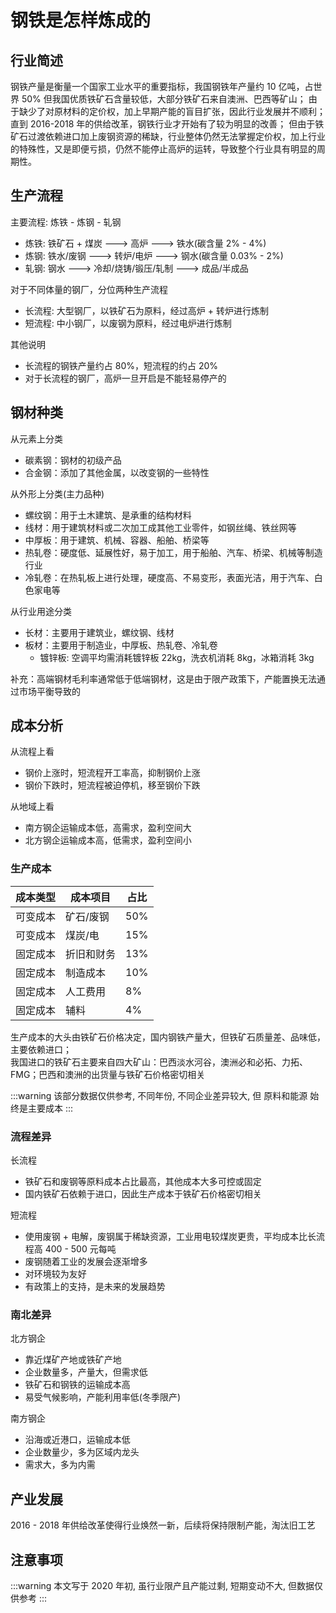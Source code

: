 # 钢铁是怎样炼成的

## 行业简述

钢铁产量是衡量一个国家工业水平的重要指标，我国钢铁年产量约 10 亿吨，占世界 50% <rb/>
但我国优质铁矿石含量较低，大部分铁矿石来自澳洲、巴西等矿山；<rb/>
由于缺少了对原材料的定价权，加上早期产能的盲目扩张，因此行业发展并不顺利；<rb/>
直到 2016-2018 年的供给改革，钢铁行业才开始有了较为明显的改善；<rb/>
但由于铁矿石过渡依赖进口加上废钢资源的稀缺，行业整体仍然无法掌握定价权，加上行业的特殊性，又是即便亏损，仍然不能停止高炉的运转，导致整个行业具有明显的周期性。

## 生产流程

主要流程: 炼铁 - 炼钢 - 轧钢

- 炼铁: 铁矿石 + 煤炭 ---> 高炉 ---> 铁水(碳含量 2% - 4%)
- 炼钢: 铁水/废钢 ---> 转炉/电炉 ---> 钢水(碳含量 0.03% - 2%)
- 轧钢: 钢水 ---> 冷却/烧铸/锻压/轧制 ---> 成品/半成品

对于不同体量的钢厂，分位两种生产流程

- 长流程: 大型钢厂，以铁矿石为原料，经过高炉 + 转炉进行炼制
- 短流程: 中小钢厂，以废钢为原料，经过电炉进行炼制

其他说明

- 长流程的钢铁产量约占 80%，短流程的约占 20%
- 对于长流程的钢厂，高炉一旦开启是不能轻易停产的

## 钢材种类

从元素上分类

- 碳素钢：钢材的初级产品
- 合金钢：添加了其他金属，以改变钢的一些特性

从外形上分类(主力品种)

- 螺纹钢：用于土木建筑、是承重的结构材料
- 线材：用于建筑材料或二次加工成其他工业零件，如钢丝绳、铁丝网等
- 中厚板：用于建筑、机械、容器、船舶、桥梁等
- 热轧卷：硬度低、延展性好，易于加工，用于船舶、汽车、桥梁、机械等制造行业
- 冷轧卷：在热轧板上进行处理，硬度高、不易变形，表面光洁，用于汽车、白色家电等

从行业用途分类

- 长材：主要用于建筑业，螺纹钢、线材
- 板材：主要用于制造业，中厚板、热轧卷、冷轧卷
  - 镀锌板: 空调平均需消耗镀锌板 22kg，洗衣机消耗 8kg，冰箱消耗 3kg

补充：高端钢材毛利率通常低于低端钢材，这是由于限产政策下，产能置换无法通过市场平衡导致的

## 成本分析

从流程上看

- 钢价上涨时，短流程开工率高，抑制钢价上涨
- 钢价下跌时，短流程被迫停机，移至钢价下跌

从地域上看

- 南方钢企运输成本低，高需求，盈利空间大
- 北方钢企运输成本高，低需求，盈利空间小

### 生产成本

| 成本类型 | 成本项目   | 占比 |
| -------- | ---------- | ---- |
| 可变成本 | 矿石/废钢  | 50%  |
| 可变成本 | 煤炭/电    | 15%  |
| 固定成本 | 折旧和财务 | 13%  |
| 固定成本 | 制造成本   | 10%  |
| 固定成本 | 人工费用   | 8%   |
| 固定成本 | 辅料       | 4%   |

生产成本的大头由铁矿石价格决定，国内钢铁产量大，但铁矿石质量差、品味低，主要依赖进口； <br />
我国进口的铁矿石主要来自四大矿山：巴西淡水河谷，澳洲必和必拓、力拓、FMG；巴西和澳洲的出货量与铁矿石价格密切相关

:::warning
该部分数据仅供参考, 不同年份, 不同企业差异较大, 但 原料和能源 始终是主要成本
:::

### 流程差异

长流程

- 铁矿石和废钢等原料成本占比最高，其他成本大多可控或固定
- 国内铁矿石依赖于进口，因此生产成本于铁矿石价格密切相关

短流程

- 使用废钢 + 电解，废钢属于稀缺资源，工业用电较煤炭更贵，平均成本比长流程高 400 - 500 元每吨
- 废钢随着工业的发展会逐渐增多
- 对环境较为友好
- 有政策上的支持，是未来的发展趋势

### 南北差异

北方钢企

- 靠近煤矿产地或铁矿产地
- 企业数量多，产量大，但需求低
- 铁矿石和钢铁的运输成本高
- 易受气候影响，产能利用率低(冬季限产)

南方钢企

- 沿海或近港口，运输成本低
- 企业数量少，多为区域内龙头
- 需求大，多为内需

## 产业发展

2016 - 2018 年供给改革使得行业焕然一新，后续将保持限制产能，淘汰旧工艺

## 注意事项

:::warning
本文写于 2020 年初, 虽行业限产且产能过剩, 短期变动不大, 但数据仅供参考
:::
